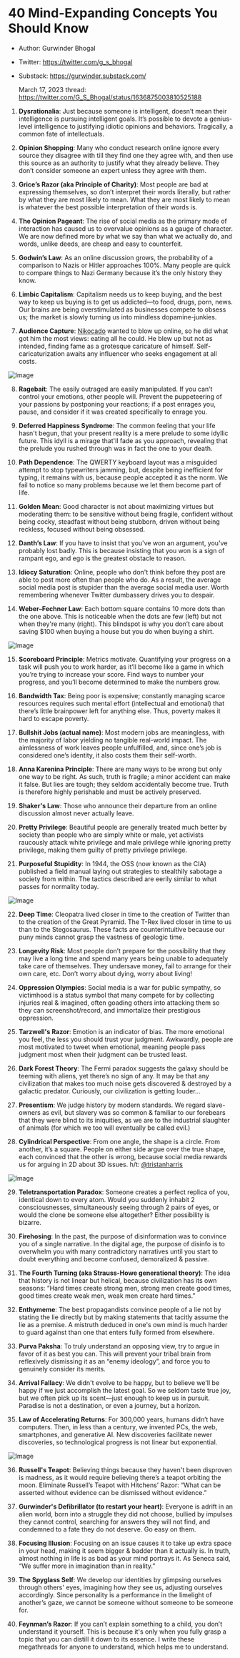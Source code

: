 # 40 Mind-Expanding Concepts You Should Know

- Author: Gurwinder Bhogal 
- Twitter: https://twitter.com/g_s_bhogal
- Substack: https://gurwinder.substack.com/
  
  March 17, 2023 thread: https://twitter.com/G_S_Bhogal/status/1636875003810525188

1. **Dysrationalia**: Just because someone is intelligent, doesn’t mean their intelligence is pursuing intelligent goals. It’s possible to devote a genius-level intelligence to justifying idiotic opinions and behaviors. Tragically, a common fate of intellectuals.

2. **Opinion Shopping**: Many who conduct research online ignore every source they disagree with till they find one they agree with, and then use this source as an authority to justify what they already believe. They don’t consider someone an expert unless they agree with them.

3. **Grice’s Razor (aka Principle of Charity)**: Most people are bad at expressing themselves, so don’t interpret their words literally, but rather by what they are most likely to mean. What they are most likely to mean is whatever the best possible interpretation of their words is.

4. **The Opinion Pageant**: The rise of social media as the primary mode of interaction has caused us to overvalue opinions as a gauge of character. We are now defined more by what we say than what we actually do, and words, unlike deeds, are cheap and easy to counterfeit.

5. **Godwin’s Law**: As an online discussion grows, the probability of a comparison to Nazis or Hitler approaches 100%. Many people are quick to compare things to Nazi Germany because it’s the only history they know.

6. **Limbic Capitalism**: Capitalism needs us to keep buying, and the best way to keep us buying is to get us addicted—to food, drugs, porn, news. Our brains are being overstimulated as businesses compete to obsess us; the market is slowly turning us into mindless dopamine-junkies.

7. **Audience Capture**: [Nikocado](https://en.wikipedia.org/wiki/Nikocado_Avocado) wanted to blow up online, so he did what got him the most views: eating all he could. He blew up but not as intended, finding fame as a grotesque caricature of himself. Self-caricaturization awaits any influencer who seeks engagement at all costs.

![Image](https://pbs.twimg.com/media/FrdWo5aXwAAcJfF?format=jpg&name=medium)

8. **Ragebait**: The easily outraged are easily manipulated. If you can’t control your emotions, other people will. Prevent the puppeteering of your passions by postponing your reactions; if a post enrages you, pause, and consider if it was created specifically to enrage you.

9. **Deferred Happiness Syndrome**: The common feeling that your life hasn't begun, that your present reality is a mere prelude to some idyllic future. This idyll is a mirage that'll fade as you approach, revealing that the prelude you rushed through was in fact the one to your death.

10. **Path Dependence**: The QWERTY keyboard layout was a misguided attempt to stop typewriters jamming, but, despite being inefficient for typing, it remains with us, because people accepted it as the norm. We fail to notice so many problems because we let them become part of life.

11. **Golden Mean**: Good character is not about maximizing virtues but moderating them: to be sensitive without being fragile, confident without being cocky, steadfast without being stubborn, driven without being reckless, focused without being obsessed.

12. **Danth’s Law**: If you have to insist that you've won an argument, you've probably lost badly. This is because insisting that you won is a sign of rampant ego, and ego is the greatest obstacle to reason.

13. **Idiocy Saturation**: Online, people who don't think before they post are able to post more often than people who do. As a result, the average social media post is stupider than the average social media user. Worth remembering whenever Twitter dumbassery drives you to despair.

14. **Weber–Fechner Law**: Each bottom square contains 10 more dots than the one above. This is noticeable when the dots are few (left) but not when they're many (right). This blindspot is why you don’t care about saving $100 when buying a house but you do when buying a shirt.

![Image](https://pbs.twimg.com/media/FrdXEWfWYAEC0Pe?format=png&name=medium)

15. **Scoreboard Principle**: Metrics motivate. Quantifying your progress on a task will push you to work harder, as it’ll become like a game in which you’re trying to increase your score. Find ways to number your progress, and you’ll become determined to make the numbers grow.

16. **Bandwidth Tax**: Being poor is expensive; constantly managing scarce resources requires such mental effort (intellectual and emotional) that there’s little brainpower left for anything else. Thus, poverty makes it hard to escape poverty.

17. **Bullshit Jobs (actual name)**: Most modern jobs are meaningless, with the majority of labor yielding no tangible real-world impact. The aimlessness of work leaves people unfulfilled, and, since one’s job is considered one’s identity, it also costs them their self-worth.

18. **Anna Karenina Principle**: There are many ways to be wrong but only one way to be right. As such, truth is fragile; a minor accident can make it false. But lies are tough; they seldom accidentally become true. Truth is therefore highly perishable and must be actively preserved.

19. **Shaker's Law**: Those who announce their departure from an online discussion almost never actually leave.

20. **Pretty Privilege**: Beautiful people are generally treated much better by society than people who are simply white or male, yet activists raucously attack white privilege and male privilege while ignoring pretty privilege, making them guilty of pretty privilege privilege.

21. **Purposeful Stupidity**: In 1944, the OSS (now known as the CIA) published a field manual laying out strategies to stealthily sabotage a society from within. The tactics described are eerily similar to what passes for normality today.

![Image](https://pbs.twimg.com/media/FrdXjkJX0AoDiPL?format=jpg&name=900x900)

22. **Deep Time**: Cleopatra lived closer in time to the creation of Twitter than to the creation of the Great Pyramid. The T-Rex lived closer in time to us than to the Stegosaurus. These facts are counterintuitive because our puny minds cannot grasp the vastness of geologic time.

23. **Longevity Risk**: Most people don’t prepare for the possibility that they may live a long time and spend many years being unable to adequately take care of themselves. They undersave money, fail to arrange for their own care, etc. Don’t worry about dying, worry about living!

24. **Oppression Olympics**: Social media is a war for public sympathy, so victimhood is a status symbol that many compete for by collecting injuries real & imagined, often goading others into attacking them so they can screenshot/record, and immortalize their prestigious oppression.

25. **Tarzwell's Razor**: Emotion is an indicator of bias. The more emotional you feel, the less you should trust your judgment. Awkwardly, people are most motivated to tweet when emotional, meaning people pass judgment most when their judgment can be trusted least.

26. **Dark Forest Theory**: The Fermi paradox suggests the galaxy should be teeming with aliens, yet there’s no sign of any. It may be that any civilization that makes too much noise gets discovered & destroyed by a galactic predator. Curiously, our civilization is getting louder...

27. **Presentism**: We judge history by modern standards. We regard slave-owners as evil, but slavery was so common & familiar to our forebears that they were blind to its iniquities, as we are to the industrial slaughter of animals (for which we too will eventually be called evil.)

28. **Cylindrical Perspective**: From one angle, the shape is a circle. From another, it’s a square. People on either side argue over the true shape, each convinced that the other is wrong, because social media rewards us for arguing in 2D about 3D issues. h/t: [@tristanharris](https://twitter.com/tristanharris)

![Image](https://pbs.twimg.com/media/FrdZYT3WwAI_kYE?format=jpg&name=900x900)

29. **Teletransportation Paradox**: Someone creates a perfect replica of you, identical down to every atom. Would you suddenly inhabit 2 consciousnesses, simultaneously seeing through 2 pairs of eyes, or would the clone be someone else altogether? Either possibility is bizarre.

30. **Firehosing**: In the past, the purpose of disinformation was to convince you of a single narrative. In the digital age, the purpose of disinfo is to overwhelm you with many contradictory narratives until you start to doubt everything and become confused, demoralized & passive.

31. **The Fourth Turning (aka Strauss-Howe generational theory)**: The idea that history is not linear but helical, because civilization has its own seasons: “Hard times create strong men, strong men create good times, good times create weak men, weak men create hard times.”

32. **Enthymeme**: The best propagandists convince people of a lie not by stating the lie directly but by making statements that tacitly assume the lie as a premise. A mistruth deduced in one's own mind is much harder to guard against than one that enters fully formed from elsewhere.

33. **Purva Paksha**: To truly understand an opposing view, try to argue in favor of it as best you can. This will prevent your tribal brain from reflexively dismissing it as an “enemy ideology”, and force you to genuinely consider its merits.

34. **Arrival Fallacy**: We didn't evolve to be happy, but to believe we'll be happy if we just accomplish the latest goal. So we seldom taste true joy, but we often pick up its scent—just enough to keep us in pursuit. Paradise is not a destination, or even a journey, but a horizon.

35. **Law of Accelerating Returns**: For 300,000 years, humans didn’t have computers. Then, in less than a century, we invented PCs, the web, smartphones, and generative AI. New discoveries facilitate newer discoveries, so technological progress is not linear but exponential.

![Image](https://pbs.twimg.com/media/FrdZtzoXgAEP9hj?format=png&name=900x900)

36. **Russell's Teapot**: Believing things because they haven't been disproven is madness, as it would require believing there’s a teapot orbiting the moon. Eliminate Russell’s Teapot with Hitchens’ Razor: “What can be asserted without evidence can be dismissed without evidence.”

37. **Gurwinder's Defibrillator (to restart your heart)**: Everyone is adrift in an alien world, born into a struggle they did not choose, bullied by impulses they cannot control, searching for answers they will not find, and condemned to a fate they do not deserve. Go easy on them.

38. **Focusing Illusion**: Focusing on an issue causes it to take up extra space in your head, making it seem bigger & badder than it actually is. In truth, almost nothing in life is as bad as your mind portrays it. As Seneca said, “We suffer more in imagination than in reality.”

39. **The Spyglass Self**: We develop our identities by glimpsing ourselves through others' eyes, imagining how they see us, adjusting ourselves accordingly. Since personality is a performance in the limelight of another’s gaze, we cannot be someone without someone to be someone for.

40. **Feynman’s Razor**: If you can’t explain something to a child, you don’t understand it yourself. This is because it's only when you fully grasp a topic that you can distill it down to its essence. I write these megathreads for anyone to understand, which helps me to understand.